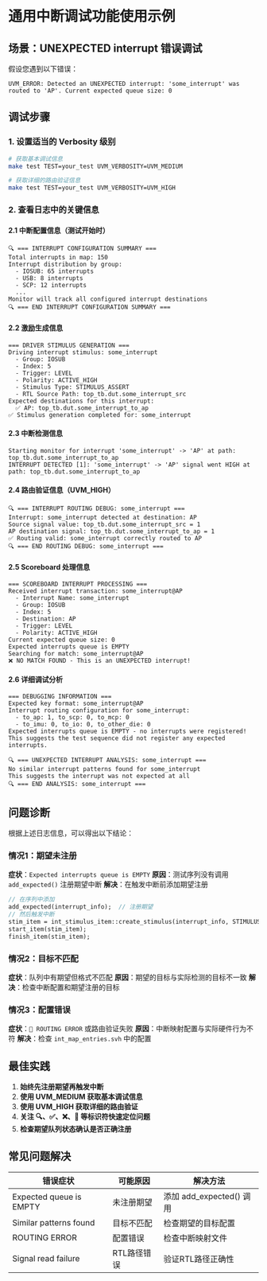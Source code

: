 # 通用中断调试功能使用示例

## 场景：UNEXPECTED interrupt 错误调试

假设您遇到以下错误：
```
UVM_ERROR: Detected an UNEXPECTED interrupt: 'some_interrupt' was routed to 'AP'. Current expected queue size: 0
```

## 调试步骤

### 1. 设置适当的 Verbosity 级别

```bash
# 获取基本调试信息
make test TEST=your_test UVM_VERBOSITY=UVM_MEDIUM

# 获取详细的路由验证信息
make test TEST=your_test UVM_VERBOSITY=UVM_HIGH
```

### 2. 查看日志中的关键信息

#### 2.1 中断配置信息（测试开始时）
```
🔍 === INTERRUPT CONFIGURATION SUMMARY ===
Total interrupts in map: 150
Interrupt distribution by group:
  - IOSUB: 65 interrupts
  - USB: 8 interrupts
  - SCP: 12 interrupts
  ...
Monitor will track all configured interrupt destinations
🔍 === END INTERRUPT CONFIGURATION SUMMARY ===
```

#### 2.2 激励生成信息
```
=== DRIVER STIMULUS GENERATION ===
Driving interrupt stimulus: some_interrupt
  - Group: IOSUB
  - Index: 5
  - Trigger: LEVEL
  - Polarity: ACTIVE_HIGH
  - Stimulus Type: STIMULUS_ASSERT
  - RTL Source Path: top_tb.dut.some_interrupt_src
Expected destinations for this interrupt:
  ✅ AP: top_tb.dut.some_interrupt_to_ap
✅ Stimulus generation completed for: some_interrupt
```

#### 2.3 中断检测信息
```
Starting monitor for interrupt 'some_interrupt' -> 'AP' at path: top_tb.dut.some_interrupt_to_ap
INTERRUPT DETECTED [1]: 'some_interrupt' -> 'AP' signal went HIGH at path: top_tb.dut.some_interrupt_to_ap
```

#### 2.4 路由验证信息（UVM_HIGH）
```
🔍 === INTERRUPT ROUTING DEBUG: some_interrupt ===
Interrupt: some_interrupt detected at destination: AP
Source signal value: top_tb.dut.some_interrupt_src = 1
AP destination signal: top_tb.dut.some_interrupt_to_ap = 1
✅ Routing valid: some_interrupt correctly routed to AP
🔍 === END ROUTING DEBUG: some_interrupt ===
```

#### 2.5 Scoreboard 处理信息
```
=== SCOREBOARD INTERRUPT PROCESSING ===
Received interrupt transaction: some_interrupt@AP
  - Interrupt Name: some_interrupt
  - Group: IOSUB
  - Index: 5
  - Destination: AP
  - Trigger: LEVEL
  - Polarity: ACTIVE_HIGH
Current expected queue size: 0
Expected interrupts queue is EMPTY
Searching for match: some_interrupt@AP
❌ NO MATCH FOUND - This is an UNEXPECTED interrupt!
```

#### 2.6 详细调试分析
```
=== DEBUGGING INFORMATION ===
Expected key format: some_interrupt@AP
Interrupt routing configuration for some_interrupt:
  - to_ap: 1, to_scp: 0, to_mcp: 0
  - to_imu: 0, to_io: 0, to_other_die: 0
Expected interrupts queue is EMPTY - no interrupts were registered!
This suggests the test sequence did not register any expected interrupts.

🔍 === UNEXPECTED INTERRUPT ANALYSIS: some_interrupt ===
No similar interrupt patterns found for some_interrupt
This suggests the interrupt was not expected at all
🔍 === END ANALYSIS: some_interrupt ===
```

## 问题诊断

根据上述日志信息，可以得出以下结论：

### 情况1：期望未注册
**症状**：`Expected interrupts queue is EMPTY`
**原因**：测试序列没有调用 `add_expected()` 注册期望中断
**解决**：在触发中断前添加期望注册

```systemverilog
// 在序列中添加
add_expected(interrupt_info);  // 注册期望
// 然后触发中断
stim_item = int_stimulus_item::create_stimulus(interrupt_info, STIMULUS_ASSERT);
start_item(stim_item);
finish_item(stim_item);
```

### 情况2：目标不匹配
**症状**：队列中有期望但格式不匹配
**原因**：期望的目标与实际检测的目标不一致
**解决**：检查中断配置和期望注册的目标

### 情况3：配置错误
**症状**：`🚨 ROUTING ERROR` 或路由验证失败
**原因**：中断映射配置与实际硬件行为不符
**解决**：检查 `int_map_entries.svh` 中的配置

## 最佳实践

1. **始终先注册期望再触发中断**
2. **使用 UVM_MEDIUM 获取基本调试信息**
3. **使用 UVM_HIGH 获取详细的路由验证**
4. **关注 🔍、✅、❌、🚨 等标识符快速定位问题**
5. **检查期望队列状态确认是否正确注册**

## 常见问题解决

| 错误症状 | 可能原因 | 解决方法 |
|---------|---------|---------|
| Expected queue is EMPTY | 未注册期望 | 添加 add_expected() 调用 |
| Similar patterns found | 目标不匹配 | 检查期望的目标配置 |
| ROUTING ERROR | 配置错误 | 检查中断映射文件 |
| Signal read failure | RTL路径错误 | 验证RTL路径正确性 |
